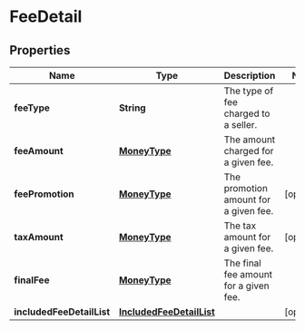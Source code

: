 
# FeeDetail

## Properties
Name | Type | Description | Notes
------------ | ------------- | ------------- | -------------
**feeType** | **String** | The type of fee charged to a seller. | 
**feeAmount** | [**MoneyType**](MoneyType.md) | The amount charged for a given fee. | 
**feePromotion** | [**MoneyType**](MoneyType.md) | The promotion amount for a given fee. |  [optional]
**taxAmount** | [**MoneyType**](MoneyType.md) | The tax amount for a given fee. |  [optional]
**finalFee** | [**MoneyType**](MoneyType.md) | The final fee amount for a given fee. | 
**includedFeeDetailList** | [**IncludedFeeDetailList**](IncludedFeeDetailList.md) |  |  [optional]



